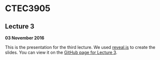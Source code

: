 # CTEC3905

## Lecture 3

**03 November 2016**

This is the presentation for the third lecture. We used [reveal.js](https://github.com/hakimel/reveal.js) to create the slides. You can view it on the [GitHub page for Lecture 3](https://ctec3905.github.io/lecture_03/).
